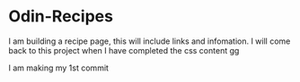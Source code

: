 # Odin-Recipes

I am building a recipe page, this will include links and infomation. I will come back to this project when I have completed the css content gg

I am making my 1st commit
